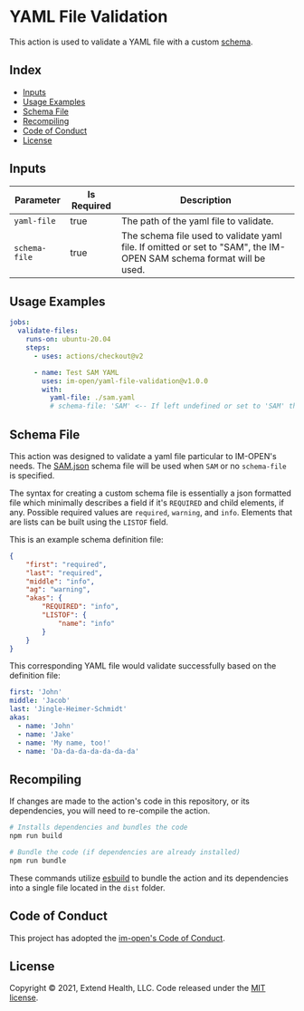 # YAML File Validation

This action is used to validate a YAML file with a custom [schema](#schema-file).

## Index <!-- omit in toc -->

- [Inputs](#inputs)
- [Usage Examples](#usage-examples)
- [Schema File](#schema-file)
- [Recompiling](#recompiling)
- [Code of Conduct](#code-of-conduct)
- [License](#license)

## Inputs

| Parameter     | Is Required | Description                                                                                                          |
| ------------- | ----------- | -------------------------------------------------------------------------------------------------------------------- |
| `yaml-file`   | true        | The path of the yaml file to validate.                                                                               |
| `schema-file` | true        | The schema file used to validate yaml file.  If omitted or set to "SAM", the IM-OPEN SAM schema format will be used. |

## Usage Examples

```yml
jobs:
  validate-files:
    runs-on: ubuntu-20.04
    steps:
      - uses: actions/checkout@v2

      - name: Test SAM YAML
        uses: im-open/yaml-file-validation@v1.0.0
        with:
          yaml-file: ./sam.yaml
          # schema-file: 'SAM' <-- If left undefined or set to 'SAM' the IM-OPEN SAM schema format will be used
```

## Schema File

This action was designed to validate a yaml file particular to IM-OPEN's needs. The [SAM.json] schema file will be used when `SAM` or no `schema-file` is specified.

The syntax for creating a custom schema file is essentially a json formatted file which minimally describes a field if it's `REQUIRED` and child elements, if any.  Possible required values are `required`, `warning`, and `info`. Elements that are lists can be built using the `LISTOF` field.

This is an example schema definition file:

```json
{
    "first": "required",
    "last": "required",
    "middle": "info",
    "ag": "warning",
    "akas": {
        "REQUIRED": "info",
        "LISTOF": {
            "name": "info"
        }
    }
}
```

This corresponding YAML file would validate successfully based on the definition file:

```yaml
first: 'John'
middle: 'Jacob'
last: 'Jingle-Heimer-Schmidt'
akas:
  - name: 'John'
  - name: 'Jake'
  - name: 'My name, too!'
  - name: 'Da-da-da-da-da-da-da'
```

## Recompiling

If changes are made to the action's code in this repository, or its dependencies, you will need to re-compile the action.

```sh
# Installs dependencies and bundles the code
npm run build

# Bundle the code (if dependencies are already installed)
npm run bundle
```

These commands utilize [esbuild](https://esbuild.github.io/getting-started/#bundling-for-node) to bundle the action and
its dependencies into a single file located in the `dist` folder.

## Code of Conduct

This project has adopted the [im-open's Code of Conduct](https://github.com/im-open/.github/blob/master/CODE_OF_CONDUCT.md).

## License

Copyright &copy; 2021, Extend Health, LLC. Code released under the [MIT license](LICENSE).

<!-- LINKS -->
[SAM.json]: ./src/sam.json